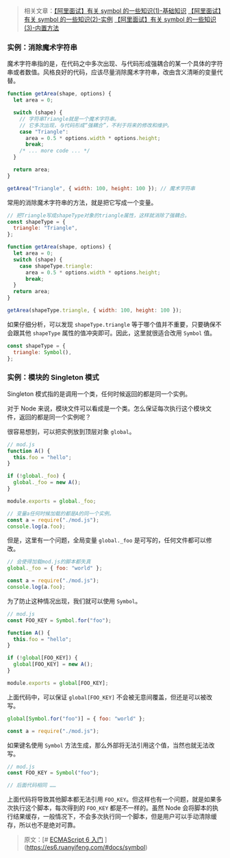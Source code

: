 > 相关文章：[【阿里面试】有关 symbol 的一些知识(1)-基础知识](https://www.jianshu.com/p/28917f8e1e38)
> [【阿里面试】有关 symbol 的一些知识(2)-实例](https://www.jianshu.com/p/222eb18862ff)
> [【阿里面试】有关 symbol 的一些知识(3)-内置方法](https://www.jianshu.com/p/e98c9dba7d83)

### 实例：消除魔术字符串

魔术字符串指的是，在代码之中多次出现、与代码形成强耦合的某一个具体的字符串或者数值。风格良好的代码，应该尽量消除魔术字符串，改由含义清晰的变量代替。

```js
function getArea(shape, options) {
  let area = 0;

  switch (shape) {
    // 字符串Triangle就是一个魔术字符串。
    // 它多次出现，与代码形成“强耦合”，不利于将来的修改和维护。
    case "Triangle":
      area = 0.5 * options.width * options.height;
      break;
    /* ... more code ... */
  }

  return area;
}

getArea("Triangle", { width: 100, height: 100 }); // 魔术字符串
```

常用的消除魔术字符串的方法，就是把它写成一个变量。

```js
// 把Triangle写成shapeType对象的triangle属性，这样就消除了强耦合。
const shapeType = {
  triangle: "Triangle",
};

function getArea(shape, options) {
  let area = 0;
  switch (shape) {
    case shapeType.triangle:
      area = 0.5 * options.width * options.height;
      break;
  }
  return area;
}

getArea(shapeType.triangle, { width: 100, height: 100 });
```

如果仔细分析，可以发现 `shapeType.triangle` 等于哪个值并不重要，只要确保不会跟其他 `shapeType` 属性的值冲突即可。因此，这里就很适合改用 `Symbol` 值。

```js
const shapeType = {
  triangle: Symbol(),
};
```

### 实例：模块的 Singleton 模式

Singleton 模式指的是调用一个类，任何时候返回的都是同一个实例。

对于 Node 来说，模块文件可以看成是一个类。怎么保证每次执行这个模块文件，返回的都是同一个实例呢？

很容易想到，可以把实例放到顶层对象 `global`。

```js
// mod.js
function A() {
  this.foo = "hello";
}

if (!global._foo) {
  global._foo = new A();
}

module.exports = global._foo;
```

```js
// 变量a任何时候加载的都是A的同一个实例。
const a = require("./mod.js");
console.log(a.foo);
```

但是，这里有一个问题，全局变量 `global._foo` 是可写的，任何文件都可以修改。

```js
// 会使得加载mod.js的脚本都失真
global._foo = { foo: "world" };

const a = require("./mod.js");
console.log(a.foo);
```

为了防止这种情况出现，我们就可以使用 `Symbol`。

```js
// mod.js
const FOO_KEY = Symbol.for("foo");

function A() {
  this.foo = "hello";
}

if (!global[FOO_KEY]) {
  global[FOO_KEY] = new A();
}

module.exports = global[FOO_KEY];
```

上面代码中，可以保证 `global[FOO_KEY]` 不会被无意间覆盖，但还是可以被改写。

```js
global[Symbol.for("foo")] = { foo: "world" };

const a = require("./mod.js");
```

如果键名使用 `Symbol` 方法生成，那么外部将无法引用这个值，当然也就无法改写。

```js
// mod.js
const FOO_KEY = Symbol("foo");

// 后面代码相同 ……
```

上面代码将导致其他脚本都无法引用 `FOO_KEY`。但这样也有一个问题，就是如果多次执行这个脚本，每次得到的 `FOO_KEY` 都是不一样的。虽然 Node 会将脚本的执行结果缓存，一般情况下，不会多次执行同一个脚本，但是用户可以手动清除缓存，所以也不是绝对可靠。

> 原文：[# [ECMAScript 6 入门](https://es6.ruanyifeng.com/)
> ](https://es6.ruanyifeng.com/#docs/symbol)
